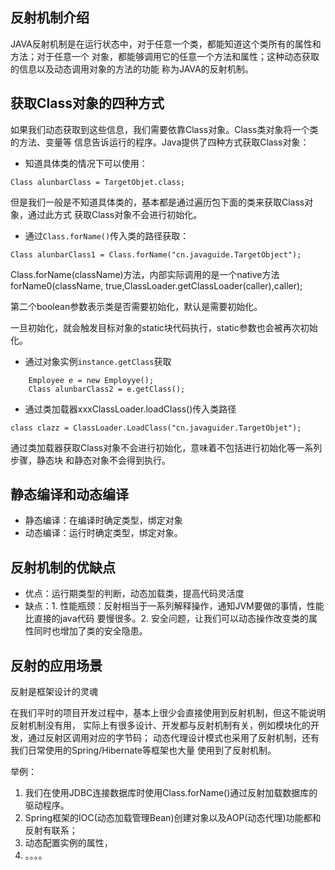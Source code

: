 ## 反射机制介绍
JAVA反射机制是在运行状态中，对于任意一个类，都能知道这个类所有的属性和方法；对于任意一个
对象，都能够调用它的任意一个方法和属性；这种动态获取的信息以及动态调用对象的方法的功能
称为JAVA的反射机制。
## 获取Class对象的四种方式
如果我们动态获取到这些信息，我们需要依靠Class对象。Class类对象将一个类的方法、变量等
信息告诉运行的程序。Java提供了四种方式获取Class对象：
* 知道具体类的情况下可以使用：
```
Class alunbarClass = TargetObjet.class;
```
但是我们一般是不知道具体类的，基本都是通过遍历包下面的类来获取Class对象，通过此方式
获取Class对象不会进行初始化。
* 通过`Class.forName()`传入类的路径获取：
```
Class alunbarClass1 = Class.forName("cn.javaguide.TargetObject");
```
Class.forName(className)方法，内部实际调用的是一个native方法forName0(className,
true,ClassLoader.getClassLoader(caller),caller);

第二个boolean参数表示类是否需要初始化，默认是需要初始化。

一旦初始化，就会触发目标对象的static块代码执行，static参数也会被再次初始化。

* 通过对象实例`instance.getClass`获取
```
    Employee e = new Employye();
    Class alunbarClass2 = e.getClass();
```
* 通过类加载器xxxClassLoader.loadClass()传入类路径
```
class clazz = ClassLoader.LoadClass("cn.javaguider.TargetObjet");
```
通过类加载器获取Class对象不会进行初始化，意味着不包括进行初始化等一系列步骤，静态块
和静态对象不会得到执行。

## 静态编译和动态编译
* 静态编译：在编译时确定类型，绑定对象
* 动态编译：运行时确定类型，绑定对象。
## 反射机制的优缺点
* 优点：运行期类型的判断，动态加载类，提高代码灵活度
* 缺点：1. 性能瓶颈：反射相当于一系列解释操作，通知JVM要做的事情，性能比直接的java代码
要慢很多。2. 安全问题，让我们可以动态操作改变类的属性同时也增加了类的安全隐患。
## 反射的应用场景
反射是框架设计的灵魂

在我们平时的项目开发过程中，基本上很少会直接使用到反射机制，但这不能说明反射机制没有用，
实际上有很多设计、开发都与反射机制有关，例如模块化的开发，通过反射区调用对应的字节码；
动态代理设计模式也采用了反射机制，还有我们日常使用的Spring/Hibernate等框架也大量
使用到了反射机制。

举例：
1. 我们在使用JDBC连接数据库时使用Class.forName()通过反射加载数据库的驱动程序。
2. Spring框架的IOC(动态加载管理Bean)创建对象以及AOP(动态代理)功能都和反射有联系；
3. 动态配置实例的属性，
4. 。。。。